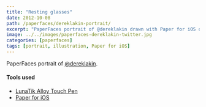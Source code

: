 ```yaml
---
title: "Resting glasses"
date: 2012-10-08
path: /paperfaces/dereklakin-portrait/
excerpt: "PaperFaces portrait of @dereklakin drawn with Paper for iOS on an iPad."
image: ../../images/paperfaces-dereklakin-twitter.jpg
categories: [paperfaces]
tags: [portrait, illustration, Paper for iOS]
---
```


PaperFaces portrait of [@dereklakin](https://twitter.com/dereklakin).

#### Tools used

- [LunaTik Alloy Touch Pen](https://www.amazon.com/gp/product/B00821TR7G/ref=as_li_ss_tl?ie=UTF8&tag=mademist-20&linkCode=as2&camp=1789&creative=390957&creativeASIN=B00821TR7G)
- [Paper for iOS](https://paper.bywetransfer.com/)

